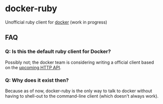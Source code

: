 # docker-ruby

Unofficial ruby client for [docker](https://github.com/dotcloud/docker) (work in progress)

## FAQ

### Q: Is this the default ruby client for Docker?

Possibly not; the docker team is considering writing a official client based on the [upcoming HTTP API](https://github.com/dotcloud/docker/issues/21). 

### Q: Why does it exist then?

Because as of now, docker-ruby is the only way to talk to docker without having to shell-out to the command-line client (which doesn't always work).
